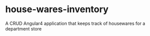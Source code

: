# house-wares-inventory
A CRUD Angular4 application that keeps track of housewares for a department store
